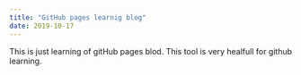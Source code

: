 ```yaml
---
title: "GitHub pages learnig blog"
date: 2019-10-17
---
```


This is just learning of gitHub pages blod. This tool is very healfull for github learning.
